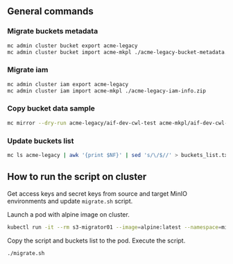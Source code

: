 ## General commands

### Migrate buckets metadata

```bash
mc admin cluster bucket export acme-legacy
mc admin cluster bucket import acme-mkpl ./acme-legacy-bucket-metadata.zip
```

### Migrate iam

```bash
mc admin cluster iam export acme-legacy
mc admin cluster iam import acme-mkpl ./acme-legacy-iam-info.zip
```

### Copy bucket data sample

```bash
mc mirror --dry-run acme-legacy/aif-dev-cwl-test acme-mkpl/aif-dev-cwl-test
```

### Update buckets list

```bash
mc ls acme-legacy | awk '{print $NF}' | sed 's/\/$//' > buckets_list.txt
```

## How to run the script on cluster

Get access keys and secret keys from source and target MinIO environments and update `migrate.sh` script.

Launch a pod with alpine image on cluster.

```bash
kubectl run -it --rm s3-migrator01 --image=alpine:latest --namespace=minio-operator --restart=Never -- sh
```

Copy the script and buckets list to the pod.
Execute the script.

```bash
./migrate.sh
```
